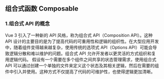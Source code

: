 ## 组合式函数 Composable

### 1.组合式 API 的概念

Vue 3 引入了一种新的 API 风格，称为组合式 API（Composition API）。这种 API 设计的主要目的是为了提高代码的可重用性和逻辑的组织性。在大型应用开发中，随着组件变得越来越复杂，使用传统的选项式 API（Options API）可能会导致逻辑分散和难以维护的问题。组合式 API 允许开发者以更灵活的方式组织和复用逻辑代码。
假设有一个需要在多个组件之间共享的状态管理需求，使用组合式 API 可以通过创建一个单独的文件来定义这个状态及其相关逻辑，然后在需要的组件中引入并使用。这种方式不仅提高了代码的可维护性，也使得逻辑更加清晰。

